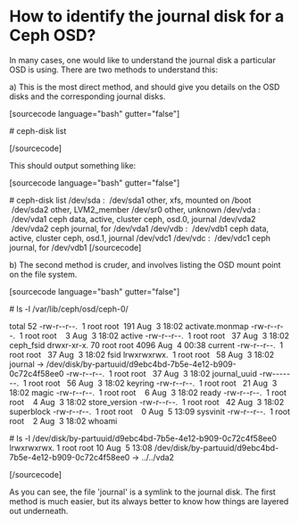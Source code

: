 # How to identify the journal disk for a Ceph OSD?

<!--more-->
In many cases, one would like to understand the journal disk a particular OSD is using. There are two methods to understand this:

a) This is the most direct method, and should give you details on the OSD disks and the corresponding journal disks.

\[sourcecode language="bash" gutter="false"\]

\# ceph-disk list

\[/sourcecode\]

This should output something like:

\[sourcecode language="bash" gutter="false"\]

\# ceph-disk list /dev/sda :  /dev/sda1 other, xfs, mounted on /boot  /dev/sda2 other, LVM2\_member /dev/sr0 other, unknown /dev/vda :  /dev/vda1 ceph data, active, cluster ceph, osd.0, journal /dev/vda2  /dev/vda2 ceph journal, for /dev/vda1 /dev/vdb :  /dev/vdb1 ceph data, active, cluster ceph, osd.1, journal /dev/vdc1 /dev/vdc :  /dev/vdc1 ceph journal, for /dev/vdb1 \[/sourcecode\]

b) The second method is cruder, and involves listing the OSD mount point on the file system.

\[sourcecode language="bash" gutter="false"\]

\# ls -l /var/lib/ceph/osd/ceph-0/

total 52 -rw-r--r--.  1 root root  191 Aug  3 18:02 activate.monmap -rw-r--r--.  1 root root    3 Aug  3 18:02 active -rw-r--r--.  1 root root   37 Aug  3 18:02 ceph\_fsid drwxr-xr-x. 70 root root 4096 Aug  4 00:38 current -rw-r--r--.  1 root root   37 Aug  3 18:02 fsid lrwxrwxrwx.  1 root root   58 Aug  3 18:02 journal -&gt; /dev/disk/by-partuuid/d9ebc4bd-7b5e-4e12-b909-0c72c4f58ee0 -rw-r--r--.  1 root root   37 Aug  3 18:02 journal\_uuid -rw-------.  1 root root   56 Aug  3 18:02 keyring -rw-r--r--.  1 root root   21 Aug  3 18:02 magic -rw-r--r--.  1 root root    6 Aug  3 18:02 ready -rw-r--r--.  1 root root    4 Aug  3 18:02 store\_version -rw-r--r--.  1 root root   42 Aug  3 18:02 superblock -rw-r--r--.  1 root root    0 Aug  5 13:09 sysvinit -rw-r--r--.  1 root root    2 Aug  3 18:02 whoami

\# ls -l /dev/disk/by-partuuid/d9ebc4bd-7b5e-4e12-b909-0c72c4f58ee0 lrwxrwxrwx. 1 root root 10 Aug  5 13:08 /dev/disk/by-partuuid/d9ebc4bd-7b5e-4e12-b909-0c72c4f58ee0 -&gt; ../../vda2

\[/sourcecode\]

As you can see, the file 'journal' is a symlink to the journal disk. The first method is much easier, but its always better to know how things are layered out underneath.

